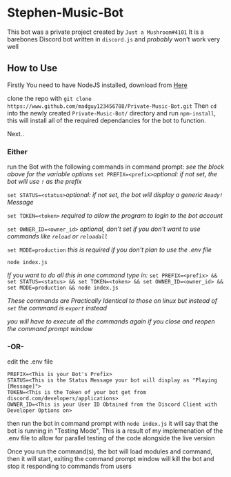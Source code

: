 # Stephen-Music-Bot
 
This bot was a private project created by `Just a Mushroom#4101`
It is a barebones Discord bot written in `discord.js` and *probably* won't work very well

## How to Use

Firstly You need to have NodeJS installed, download from [Here](https://nodejs.org/en/download/)

clone the repo with `git clone https://www.github.com/madguy123456788/Private-Music-Bot.git`
Then `cd` into the newly created `Private-Music-Bot/` directory and run `npm-install`, this will install all of the required dependancies for the bot to function.

Next..

### Either

run the Bot with the following commands in command prompt:
*see the block above for the variable options*
`set PREFIX=<prefix>`*optional: if not set, the bot will use `!` as the prefix*

`set STATUS=<status>`*optional: if not set, the bot will display a generic `Ready!` Message*

`set TOKEN=<token>` *required to allow the program to login to the bot account*

`set OWNER_ID=<owner_id>` *optional, don't set if you don't want to use commands like `reload` or `reloadall`*

`set MODE=production` *this is required if you don't plan to use the .env file*

`node index.js`

*If you want to do all this in one command type in:*
`set PREFIX=<prefix> && set STATUS=<status> && set TOKEN=<token> && set OWNER_ID=<owner_id> && set MODE=production && node index.js`

*These commands are Practically Identical to those on linux but instead of `set` the command is `export` instead*

*you will have to execute all the commands again if you close and reopen the command prompt window*

### -OR-

edit the .env file
```
PREFIX=<This is your Bot's Prefix>
STATUS=<This is the Status Message your bot will display as "Playing [Message]">
TOKEN=<This is the Token of your bot get from discord.com/developers/applications>
OWNER_ID=<This is your User ID Obtained from the Discord Client with Developer Options on>
```

then run the bot in command prompt with `node index.js`
it will say that the bot is running in "Testing Mode", This is a result of my implemenation of the .env file to allow for parallel testing of the code alongside the live version

Once you run the command(s), the bot will load modules and command, then it will start, exiting the command prompt window will kill the bot and stop it responding to commands from users
